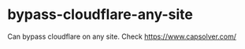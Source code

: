 # bypass-cloudflare-any-site
Can bypass cloudflare on any site. Check https://www.capsolver.com/ 











 